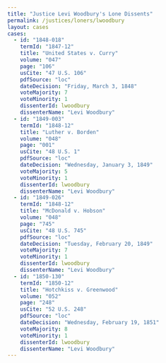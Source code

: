 ```yaml
---
title: "Justice Levi Woodbury's Lone Dissents"
permalink: /justices/loners/lwoodbury
layout: cases
cases:
  - id: "1848-018"
    termId: "1847-12"
    title: "United States v. Curry"
    volume: "047"
    page: "106"
    usCite: "47 U.S. 106"
    pdfSource: "loc"
    dateDecision: "Friday, March 3, 1848"
    voteMajority: 7
    voteMinority: 1
    dissenterId: lwoodbury
    dissenterName: "Levi Woodbury"
  - id: "1849-003"
    termId: "1848-12"
    title: "Luther v. Borden"
    volume: "048"
    page: "001"
    usCite: "48 U.S. 1"
    pdfSource: "loc"
    dateDecision: "Wednesday, January 3, 1849"
    voteMajority: 5
    voteMinority: 1
    dissenterId: lwoodbury
    dissenterName: "Levi Woodbury"
  - id: "1849-026"
    termId: "1848-12"
    title: "McDonald v. Hobson"
    volume: "048"
    page: "745"
    usCite: "48 U.S. 745"
    pdfSource: "loc"
    dateDecision: "Tuesday, February 20, 1849"
    voteMajority: 7
    voteMinority: 1
    dissenterId: lwoodbury
    dissenterName: "Levi Woodbury"
  - id: "1850-130"
    termId: "1850-12"
    title: "Hotchkiss v. Greenwood"
    volume: "052"
    page: "248"
    usCite: "52 U.S. 248"
    pdfSource: "loc"
    dateDecision: "Wednesday, February 19, 1851"
    voteMajority: 8
    voteMinority: 1
    dissenterId: lwoodbury
    dissenterName: "Levi Woodbury"
---
```

